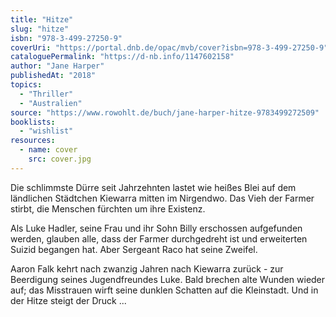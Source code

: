 ```yaml
---
title: "Hitze"
slug: "hitze"
isbn: "978-3-499-27250-9"
coverUri: "https://portal.dnb.de/opac/mvb/cover?isbn=978-3-499-27250-9"
cataloguePermalink: "https://d-nb.info/1147602158"
author: "Jane Harper"
publishedAt: "2018"
topics:
  - "Thriller"
  - "Australien"
source: "https://www.rowohlt.de/buch/jane-harper-hitze-9783499272509"
booklists:
  - "wishlist"
resources:
  - name: cover
    src: cover.jpg
---
```

Die schlimmste Dürre seit Jahrzehnten lastet wie heißes Blei auf dem 
ländlichen Städtchen Kiewarra mitten im Nirgendwo. Das Vieh der Farmer stirbt, 
die Menschen fürchten um ihre Existenz. 

Als Luke Hadler, seine Frau und ihr Sohn Billy erschossen aufgefunden werden, 
glauben alle, dass der Farmer durchgedreht ist und erweiterten Suizid begangen 
hat. Aber Sergeant Raco hat seine Zweifel.

Aaron Falk kehrt nach zwanzig Jahren nach Kiewarra zurück - zur Beerdigung 
seines Jugendfreundes Luke. Bald brechen alte Wunden wieder auf; das Misstrauen 
wirft seine dunklen Schatten auf die Kleinstadt. Und in der Hitze steigt der 
Druck ...